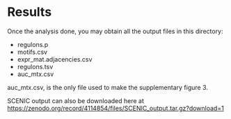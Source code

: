 # Results

Once the analysis done, you may obtain all the output files in this directory:
<br>
<ul>
<li> regulons.p</li>
<li> motifs.csv</li>
<li> expr_mat.adjacencies.csv</li>
<li> regulons.tsv</li>
<li> auc_mtx.csv</li>
</ul>

auc_mtx.csv, is the only file used to make the supplementary figure 3.

SCENIC output can also be downloaded here at https://zenodo.org/record/4114854/files/SCENIC_output.tar.gz?download=1
